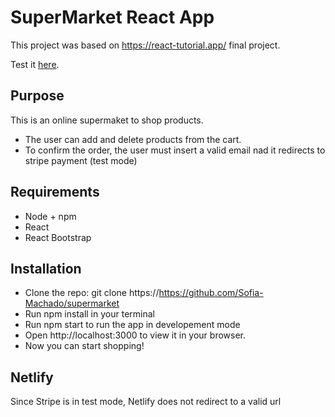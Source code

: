 # SuperMarket React App
This project was based on https://react-tutorial.app/ final project.

Test it [here](https://illustrious-moonbeam-479971.netlify.app/).

## Purpose
This is an online supermaket to shop products.
- The user can add and delete products from the cart.
- To confirm the order, the user must insert a valid email nad it redirects to stripe payment (test mode)

## Requirements
- Node + npm
- React
- React Bootstrap

## Installation
- Clone the repo: git clone https://https://github.com/Sofia-Machado/supermarket
- Run npm install in your terminal
- Run npm start to run the app in developement mode
- Open http://localhost:3000 to view it in your browser.
- Now you can start shopping!

## Netlify
Since Stripe is in test mode, Netlify does not redirect to a valid url
